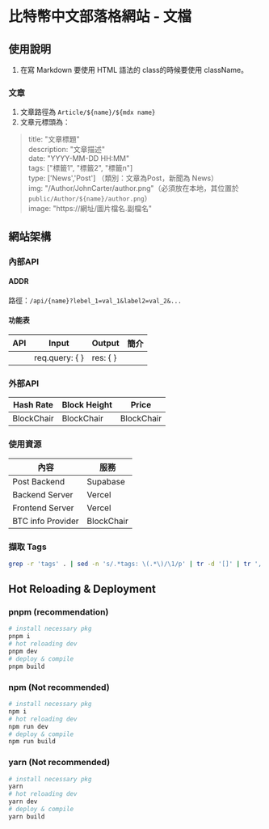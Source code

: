 # 比特幣中文部落格網站 - 文檔
## 使用說明
1. 在寫 Markdown 要使用 HTML 語法的 class的時候要使用 className。
### 文章
1. 文章路徑為 `Article/${name}/${mdx name}`
2. 文章元標頭為：
> title: "文章標題" <br>
> description: "文章描述" <br>
> date: "YYYY-MM-DD HH:MM" <br>
> tags: ["標籤1", "標籤2", "標籤n"] <br>
> type: ['News','Post'] （類別：文章為Post，新聞為 News） <br>
> img: "/Author/JohnCarter/author.png"（必須放在本地，其位置於`public/Author/${name}/author.png`） <br>
> image: "https://網址/圖片檔名.副檔名" <br>

## 網站架構
### 內部API
#### ADDR
路徑：`/api/{name}?lebel_1=val_1&label2=val_2&...`
#### 功能表
| API | Input | Output | 簡介 |
| --- | --- | --- | --- |
|  | req.query: {  } | res: {  } |  |

### 外部API
| Hash Rate | Block Height | Price |
| -------- | -------- | -------- |
| BlockChair | BlockChair | BlockChair |

### 使用資源
| 內容 | 服務 |
| ---- | ---- |
| Post Backend | Supabase |
| Backend Server | Vercel |
| Frontend Server | Vercel |
| BTC info Provider | BlockChair |

### 擷取 Tags
```sh
grep -r 'tags' . | sed -n 's/.*tags: \(.*\)/\1/p' | tr -d '[]' | tr ',' '\n' | sed 's/^ *//;s/ *$//' | tr -d '"' | tr -d "'" | sort -u | uniq | sed 's/^/"/;s/$/"/' | sed 's/$/,/'
```

## Hot Reloading & Deployment
### pnpm (recommendation)
```bash
# install necessary pkg
pnpm i
# hot reloading dev
pnpm dev
# deploy & compile
pnpm build
```
### npm (Not recommended)
```bash
# install necessary pkg
npm i
# hot reloading dev
npm run dev
# deploy & compile
npm run build
```
### yarn (Not recommended)
```bash
# install necessary pkg
yarn
# hot reloading dev
yarn dev
# deploy & compile
yarn build
```